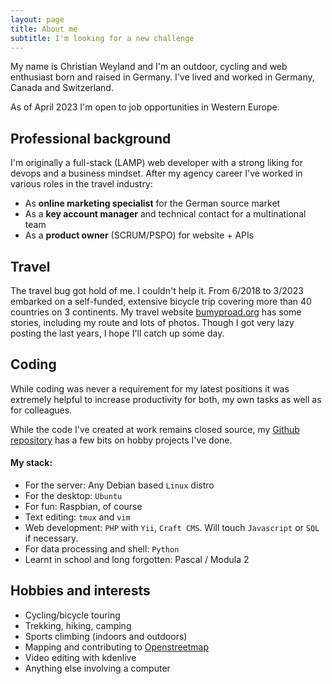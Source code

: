 ```yaml
---
layout: page
title: About me
subtitle: I'm looking for a new challenge
---
```


My name is Christian Weyland and I'm an outdoor, cycling and web enthusiast born and raised in Germany. I've lived and worked in Germany, Canada and Switzerland.

As of April 2023 I'm open to job opportunities in Western Europe.

## Professional background
I'm originally a full-stack (LAMP) web developer with a strong liking for devops and a business mindset. After my agency career I've worked in various roles in the travel industry:

- As **online marketing specialist** for the German source market
- As a **key account manager** and technical contact for a multinational team 
- As a **product owner** (SCRUM/PSPO) for website + APIs

## Travel
The travel bug got hold of me. I couldn't help it. From 6/2018 to 3/2023 embarked on a self-funded, extensive bicycle trip covering more than 40 countries on 3 continents. My travel website [bumyproad.org](https://bumpyroad.org) has some stories, including my route and lots of photos. Though I got very lazy posting the last years, I hope I'll catch up some day.

## Coding
While coding was never a requirement for my latest positions it was extremely helpful to increase productivity for both, my own tasks as well as for colleagues.

While the code I've created at work remains closed source, my [Github repository](https://github.com/chris-ca/) has a few bits on hobby projects I've done.

#### My stack:
- For the server: Any Debian based `Linux` distro
- For the desktop: `Ubuntu`
- For fun: Raspbian, of course
- Text editing: `tmux` and `vim`
- Web development: `PHP` with `Yii`, `Craft CMS`. Will touch `Javascript` or `SQL` if necessary.
- For data processing and shell: `Python`
- Learnt in school and long forgotten: Pascal / Modula 2

## Hobbies and interests
- Cycling/bicycle touring
- Trekking, hiking, camping
- Sports climbing (indoors and outdoors)
- Mapping and contributing to [Openstreetmap](https://www.openstreetmap.org/user/chris-ca)
- Video editing with kdenlive
- Anything else involving a computer
